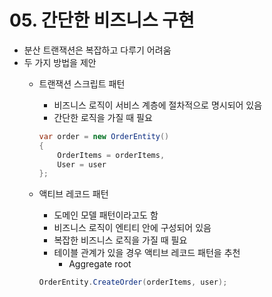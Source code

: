 # 05. 간단한 비즈니스 구현

- 분산 트랜잭션은 복잡하고 다루기 어려움
- 두 가지 방법을 제안
    - 트랜잭션 스크립트 패턴
        - 비즈니스 로직이 서비스 계층에 절차적으로 명시되어 있음
        - 간단한 로직을 가질 때 필요

        ```csharp
        var order = new OrderEntity()
        {
            OrderItems = orderItems,
            User = user
        };
        ```

    - 액티브 레코드 패턴
        - 도메인 모델 패턴이라고도 함
        - 비즈니스 로직이 엔티티 안에 구성되어 있음
        - 복잡한 비즈니스 로직을 가질 때 필요
        - 테이블 관계가 있을 경우 액티브 레코드 패턴을 추천
            - Aggregate root
      ```csharp
      OrderEntity.CreateOrder(orderItems, user);
      ```
          